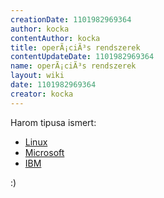 ```yaml
---
creationDate: 1101982969364 
author: kocka 
contentAuthor: kocka 
title: operÃ¡ciÃ³s rendszerek 
contentUpdateDate: 1101982969364 
name: operÃ¡ciÃ³s rendszerek 
layout: wiki 
date: 1101982969364 
creator: kocka 
---
```

Harom tipusa ismert:

*   [Linux](Linux.html)
*   [Microsoft](Microsoft.html)
*   [IBM](IBM.html)



 :)
